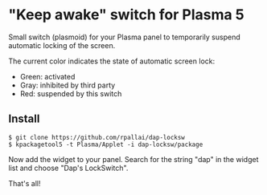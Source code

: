 "Keep awake" switch for Plasma 5
================================

Small switch (plasmoid) for your Plasma panel to temporarily suspend automatic locking of the screen.

The current color indicates the state of automatic screen lock:

- Green: activated
- Gray: inhibited by third party
- Red: suspended by this switch

## Install
```
$ git clone https://github.com/rpallai/dap-locksw
$ kpackagetool5 -t Plasma/Applet -i dap-locksw/package
```
Now add the widget to your panel. Search for the string "dap" in the widget list and choose "Dap's LockSwitch".

That's all!
